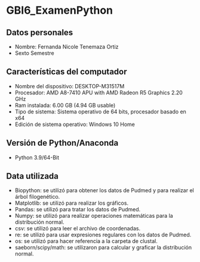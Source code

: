 # GBI6_ExamenPython
## Datos personales
- Nombre: Fernanda Nicole Tenemaza Ortiz
- Sexto Semestre
## Características del computador
- Nombre del dispositivo: DESKTOP-M31517M
- Procesador: AMD A8-7410 APU with AMD Radeon R5 Graphics 2.20 GHz
- Ram instalada: 6.00 GB (4.94 GB usable)
- Tipo de sistema: Sistema operativo de 64 bits, procesador basado en x64
- Edición de sistema operativo: Windows 10 Home
## Versión de Python/Anaconda
- Python 3.9/64-Bit
## Data utilizada 
- Biopython: se utilizó para obtener los datos de Pudmed y para realizar el árbol filogenético.
- Matplotlib: se utilizó para realizar los gráficos.
- Pandas: se utilizó para tratar los datos de Pudmed.
- Numpy: se utilizó para realizar operaciones matemáticas para la distribución normal.
- csv: se utilizó para leer el archivo de coordenadas.
- re: se utilizó para usar expresiones regulares con los datos de Pudmed.
- os: se utilizó para hacer referencia a la carpeta de clustal.
- saeborn/scipy/math: se utilizaron para calcular y graficar la distribución normal.
